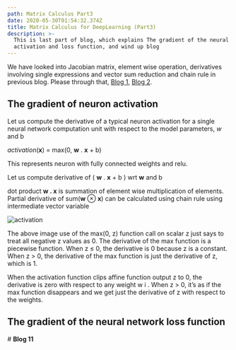 ```yaml
---
path: Matrix Calculus Part3
date: 2020-05-30T01:54:32.374Z
title: Matrix Calculus for DeepLearning (Part3)
description: >-
  This is last part of blog, which explains The gradient of the neural network
  activation and loss function, and wind up blog
---
```

We have looked into Jacobian matrix, element wise operation, derivatives involving single expressions and vector sum reduction and chain rule in previous blog. Please through that, [Blog 1](https://kirankamath.netlify.app/blog/matrix-calculus-for-deeplearning-part1/), [Blog 2](https://kirankamath.netlify.app/blog/matrix-calculus-for-deeplearning-part2/). 

## The gradient of neuron activation

Let us compute the derivative of a typical neuron activation for a single neural network computation unit with respect to the model parameters, _w_ and b

_activation_(**x**) = max(0, **w** . **x** + b)

This represents neuron with fully connected weights and relu. 

Let us compute derivative of  ( **w** . **x** + b ) wrt **w** and b

dot product **w . x** is summation of element wise multiplication of elements. Partial derivative of sum(**w** ⊗ **x**) can be calculated using chain rule using intermediate vector variable

![activation](/assets/blog11img1.png)

The above image use of the max(0, z) function call on scalar z just says to treat all negative z values as 0. The derivative of the max function is a piecewise function. When z ≤ 0, the derivative is 0 because z is a constant. When z > 0, the derivative of the max function is just the derivative of z, which is 1.

When the activation function clips affine function output z to 0, the derivative is zero with respect to any weight w i . When z > 0, it’s as if the max function disappears and we get just the derivative of z with respect to the weights.

## The gradient of the neural network loss function



\# **Blog 11**
